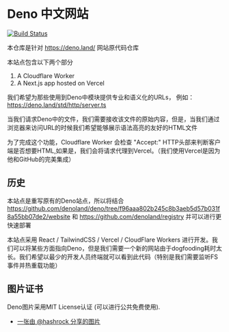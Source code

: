 # Deno 中文网站

[![Build Status](https://github.com/justjavac/deno_website2/workflows/ci/badge.svg?branch=master&event=push)](https://github.com/justjavac/deno_website2/actions)

本仓库是针对 https://deno.land/ 网站原代码仓库

本站点包含以下两个部分

1. A Cloudflare Worker
2. A Next.js app hosted on Vercel

我们希望为那些使用到Deno中模块提供专业和语义化的URLs， 例如：https://deno.land/std/http/server.ts

当我们请求Deno中的文件，我们需要接收该文件的原始内容，但是，当我们通过浏览器来访问URL的时候我们希望能够展示语法高亮的友好的HTML文件

为了完成这个功能，Cloudflare Worker 会检查 "Accept:" HTTP头部来判断客户端是否想要HTML,如果是，我们会将请求代理到Vercel。（我们使用Vercel是因为他和GitHub的完美集成）

## 历史

本站点是重写原有的Deno站点，所以将结合 https://github.com/denoland/deno/tree/f96aaa802b245c8b3aeb5d57b031f8a55bb07de2/website 和 https://github.com/denoland/registry 并可以进行更快速部署

本站点采用 React / TailwindCSS / Vercel / CloudFlare Workers 进行开发。我们可以将某些方面指向Deno，但是我们需要一个新的网站由于dogfooding耗时太长。我们希望以最少的开发人员终端就可以看到此代码（特别是我们需要监听FS 事件并热重载功能）

## 图片证书

Deno图片采用MIT License认证 (可以进行公共免费使用).

- [一张由 @hashrock 分享的图片](https://deno.land/v1.jpg)
